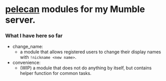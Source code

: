 # [pelecan](https://github.com/chili-b/pelecan) modules for my Mumble server.
### What I have here so far
* change_name: 
  * a module that allows registered users to change their display names with `!nickname <new name>`.
* convenience: 
  * (WIP) a module that does not do anything by itself, but contains helper function for common tasks.
